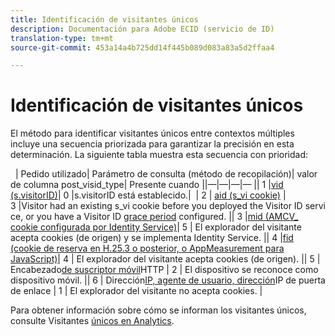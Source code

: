 ```yaml
---
title: Identificación de visitantes únicos
description: Documentación para Adobe ECID (servicio de ID)
translation-type: tm+mt
source-git-commit: 453a14a4b725dd14f445b089d083a83a5d2ffaa4

---
```



# Identificación de visitantes únicos

El método para identificar visitantes únicos entre contextos múltiples incluye una secuencia priorizada para garantizar la precisión en esta determinación. La siguiente tabla muestra esta secuencia con prioridad:


 
| Pedido utilizado| Parámetro de consulta (método de recopilación)| valor de columna post_visid_type| Presente cuando ||—|—|—|— || 1 |[vid (s.visitorID)](https://marketing.adobe.com/resources/help/en_US/sc/implement/visid_custom.html)| 0 |s.visitorID está establecido.| 
| 2 | [aid (s_vi cookie)](https://marketing.adobe.com/resources/help/en_US/sc/implement/visid_analytics.html) | 3 |Visitor had an existing s_vi cookie before you deployed the Visitor ID service, or you have a Visitor ID [grace period](https://marketing.adobe.com/resources/help/en_US/mcvid/mcvid_grace_period.html) configured. || 3 |[mid (AMCV_ cookie configurada por Identity Service)](https://marketing.adobe.com/resources/help/en_US/mcvid/)| 5 | El explorador del visitante acepta cookies (de origen) y se implementa Identity Service. || 4 |[fid (cookie de reserva en H.25.3 o posterior, o AppMeasurement para JavaScript)](https://marketing.adobe.com/resources/help/en_US/sc/implement/visid_fallback.html)| 4 | El explorador del visitante acepta cookies (de origen). || 5 | Encabezado[de suscriptor móvil](https://marketing.adobe.com/resources/help/en_US/sc/implement/visid_mobile.html)HTTP | 2 | El dispositivo se reconoce como dispositivo móvil. || 6 | Dirección[IP, agente de usuario, dirección](https://marketing.adobe.com/resources/help/en_US/sc/implement/visid_fallback.html)IP de puerta de enlace | 1 | El explorador del visitante no acepta cookies. |


Para obtener información sobre cómo se informan los visitantes únicos, consulte Visitantes [únicos en Analytics](https://docs.adobe.com/content/help/en/analytics/components/variables/dimensions-reports/reports-unique-visitors-v15-dsc.html).
